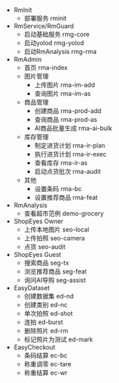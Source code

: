 * RmInit
    * 部署服务 rminit
* RmService/RmGuard
    * 启动基础服务 rmg-core
    * 启动yolod rmg-yolod
    * 启动RmAnalysis rmg-rma
* RmAdmin
    * 首页 rma-index
    * 图片管理
        * 上传图片 rma-im-add
        * 查询图片 rma-im-as
    * 商品管理
        * 创建商品 rma-prod-add
        * 查询商品 rma-prod-as
        * AI商品批量生成 rma-ai-bulk
    * 库存管理
        * 制定进货计划 rma-ir-plan
        * 执行进货计划 rma-ir-exec
        * 查看库存 rma-ir-as
        * 启动点货批次 rma-audit
    * 其他
        * 设置条码 rma-bc
        * 设置推荐商品 rma-feat
* RmAnalysis
    * 查看超市范例 demo-grocery
* ShopEyes Owner
    * 上传本地图片 seo-local
    * 上传拍照 seo-camera
    * 点货 seo-audit
* ShopEyes Guest
    * 搜索商品 seg-tx
    * 浏览推荐商品 seg-feat
    * 询问AI导购 seg-assist
* EasyDataset
    * 创建数据集 ed-nd
    * 创建类别 ed-nc
    * 单次拍照 ed-shot
    * 连拍 ed-burst
    * 删除照片 ed-rm
    * 标记照片为测试 ed-mark
* EasyCheckout
    * 条码结算 ec-bc
    * 称重调零 ec-tare
    * 称重结算 ec-wr